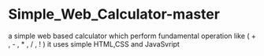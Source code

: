 # Simple_Web_Calculator-master
a simple web based calculator which perform fundamental operation like ( + , - , * , / , ! ) it uses simple HTML,CSS and JavaSvript
